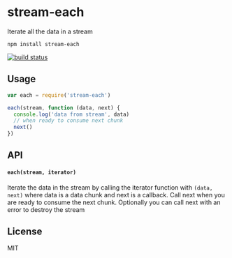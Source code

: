 # stream-each

Iterate all the data in a stream

```
npm install stream-each
```

[![build status](http://img.shields.io/travis/mafintosh/stream-each.svg?style=flat)](http://travis-ci.org/mafintosh/stream-each)

## Usage

``` js
var each = require('stream-each')

each(stream, function (data, next) {
  console.log('data from stream', data)
  // when ready to consume next chunk
  next()
})
```

## API

#### `each(stream, iterator)`

Iterate the data in the stream by calling the iterator function with `(data, next)`
where data is a data chunk and next is a callback. Call next when you are ready to
consume the next chunk. Optionally you can call next with an error to destroy the stream

## License

MIT
